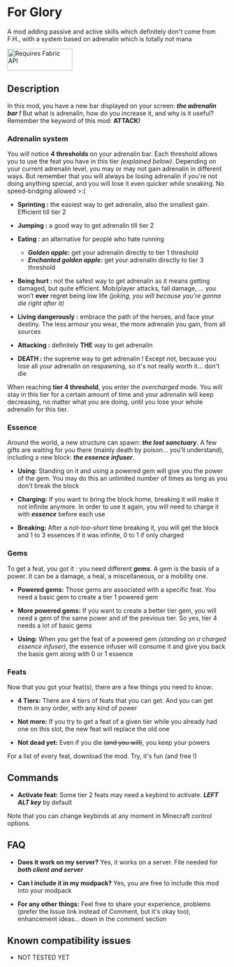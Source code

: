 # For Glory

A mod adding passive and active skills which definitely don't come from F.H., with a system based on adrenalin which is totally not mana

<img src="https://i.imgur.com/Ol1Tcf8.png"
alt="Requires Fabric API"
width="149" height="50" />

## Description

In this mod, you have a new bar displayed on your screen: ***the adrenalin bar !*** But what is adrenalin, how do you increase it, and why is it useful?
Remember the keyword of this mod: **ATTACK!**

### Adrenalin system

You will notice **4 thresholds** on your adrenalin bar. Each threshold allows you to use the feat you have in this tier *(explained below)*.
Depending on your current adrenalin level, you may or may not gain adrenalin in different ways. But remember that you will always be losing adrenalin 
if you're not doing anything special, and you will lose it even quicker while sneaking. No speed-bridging allowed >:(

* **Sprinting :** the easiest way to get adrenalin, also the smallest gain. Efficient till tier 2

* **Jumping :** a good way to get adrenalin till tier 2

* **Eating :** an alternative for people who hate running
  * ***Golden apple:*** get your adrenalin directly to tier 1 threshold
  * ***Enchanted golden apple:*** get your adrenalin directly to tier 3 threshold

* **Being hurt :** not the safest way to get adrenalin as it means getting damaged, but quite efficient. Mob/player attacks, fall damage, ... you won't **ever** regret being low life *(joking, you will because you're gonna die right after it)*

* **Living dangerously :** embrace the path of the heroes, and face your destiny. The less armour you wear, the more adrenalin you gain, from all sources

* **Attacking :** definitely **THE** way to get adrenalin

* **DEATH :** the supreme way to get adrenalin ! Except not, because you lose all your adrenalin on respawning, so it's not really worth it... don't die

When reaching **tier 4 threshold**, you enter the *overcharged* mode. You will stay in this tier for a certain amount of time and your adrenalin will keep 
decreasing, no matter what you are doing, until you lose your whole adrenalin for this tier.

### Essence

Around the world, a new structure can spawn: ***the lost sanctuary***. A few gifts are waiting for you there (mainly death by poison... you'll understand), including a new block: ***the essence infuser***.

* **Using:** Standing on it and using a powered gem will give you the power of the gem. You may do this an unlimited number of times as long as you don't break the block

* **Charging:** If you want to bring the block home, breaking it will make it not infinite anymore. In order to use it again, you will need to charge it with ***essence*** before each use

* **Breaking:** After a *not-too-short* time breaking it, you will get the block and 1 to 3 essences if it was infinite, 0 to 1 if only charged

### Gems

To get a feat, you got it : you need different ***gems***. A gem is the basis of a power. It can be a damage, a heal, a miscellaneous, or a mobility one.

* **Powered gems:** Those gems are associated with a specific feat. You need a basic gem to create a tier 1 powered gem

* **More powered gems:** If you want to create a better tier gem, you will need a gem of the same power and of the previous tier. So yes, tier 4 needs a lot of basic gems

* **Using:** When you get the feat of a powered gem *(standing on a charged essence infuser)*, the essence infuser will consume it and give you back the basis gem along with 0 or 1 essence

### Feats

Now that you got your feat(s), there are a few things you need to know:

* **4 Tiers:** There are 4 tiers of feats that you can get. And you can get them in any order, with any kind of power

* **Not more:** If you try to get a feat of a given tier while you already had one on this slot, the new feat will replace the old one

* **Not dead yet:** Even if you die ~~(and you will)~~, you keep your powers

For a list of every feat, download the mod. Try, it's fun (and free !)

## Commands

* **Activate feat:** Some tier 2 feats may need a keybind to activate. ***LEFT ALT key*** by default

Note that you can change keybinds at any moment in Minecraft control options.

## FAQ

* **Does it work on my server?** Yes, it works on a server. File needed for ***both client and server***

* **Can I include it in my modpack?** Yes, you are free to include this mod into your modpack

* **For any other things:** Feel free to share your experience, problems (prefer the Issue link instead of Comment, but it's okay too), enhancement ideas... down in the comment section

## Known compatibility issues

* NOT TESTED YET
